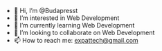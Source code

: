 - 👋 Hi, I’m @Budapresst
- 👀 I’m interested in Web Development
- 🌱 I’m currently learning Web Development
- 💞️ I’m looking to collaborate on Web Development
- 📫 How to reach me: expattech@gmail.com

<!---
Budapresst/Budapresst is a ✨ special ✨ repository because its `README.md` (this file) appears on your GitHub profile.
You can click the Preview link to take a look at your changes.
--->
